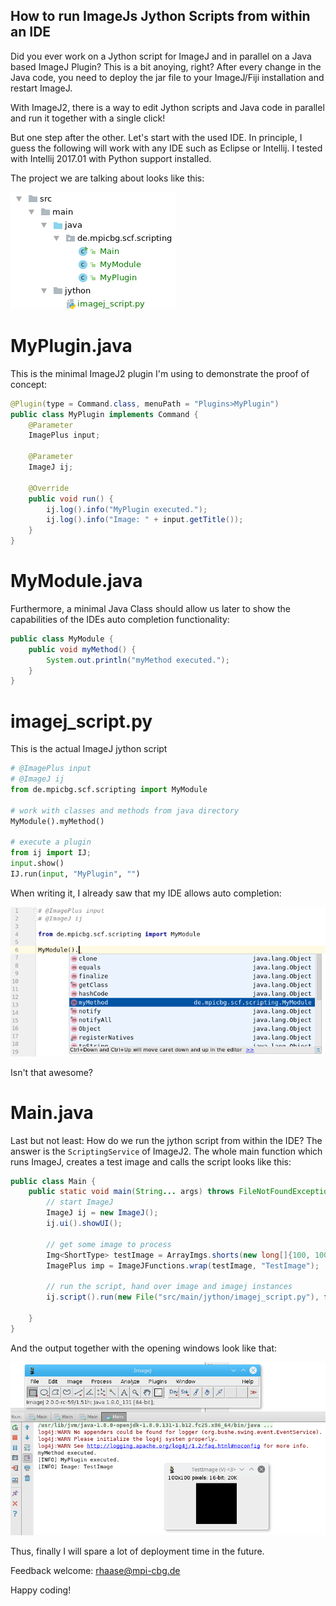 ## How to run ImageJs Jython Scripts from within an IDE

Did you ever work on a Jython script for ImageJ and in parallel on a Java based ImageJ Plugin?
This is a bit anoying, right? After every change in the Java code, you need to deploy the jar file to your ImageJ/Fiji installation and restart ImageJ.

With ImageJ2, there is a way to edit Jython scripts and Java code in parallel and run it together with a single click!

But one step after the other. Let's start with the used IDE. In principle, I guess the following will work with any IDE such as Eclipse or Intellij. I tested with Intellij 2017.01 with Python support installed.

The project we are talking about looks like this:

![Image](images/projectstructure.png)

# MyPlugin.java
This is the minimal ImageJ2 plugin I'm using to demonstrate the proof of concept:

```Java
@Plugin(type = Command.class, menuPath = "Plugins>MyPlugin")
public class MyPlugin implements Command {
    @Parameter
    ImagePlus input;

    @Parameter
    ImageJ ij;

    @Override
    public void run() {
        ij.log().info("MyPlugin executed.");
        ij.log().info("Image: " + input.getTitle());
    }
}
```

# MyModule.java
Furthermore, a minimal Java Class should allow us later to show the capabilities of the IDEs auto completion functionality:

```Java
public class MyModule {
    public void myMethod() {
        System.out.println("myMethod executed.");
    }
}
```

# imagej_script.py
This is the actual ImageJ jython script

```python
# @ImagePlus input
# @ImageJ ij
from de.mpicbg.scf.scripting import MyModule

# work with classes and methods from java directory
MyModule().myMethod()

# execute a plugin
from ij import IJ;
input.show()
IJ.run(input, "MyPlugin", "")
```

When writing it, I already saw that my IDE allows auto completion:

![Image](images/autocomplete.png)

Isn't that awesome?

# Main.java

Last but not least: How do we run the jython script from within the IDE? The answer is the `ScriptingService` of ImageJ2.
The whole main function which runs ImageJ, creates a test image and calls the script looks like this:

```Java
public class Main {
    public static void main(String... args) throws FileNotFoundException, ScriptException {
        // start ImageJ
        ImageJ ij = new ImageJ();
        ij.ui().showUI();

        // get some image to process
        Img<ShortType> testImage = ArrayImgs.shorts(new long[]{100, 100});
        ImagePlus imp = ImageJFunctions.wrap(testImage, "TestImage");

        // run the script, hand over image and imagej instances
        ij.script().run(new File("src/main/jython/imagej_script.py"), false, new Object[]{"input", imp, "ij", ij});

    }
}
```

And the output together with the opening windows look like that:

![Image](images/logoutput.png)

Thus, finally I will spare a lot of deployment time in the future.

Feedback welcome: rhaase@mpi-cbg.de

Happy coding!